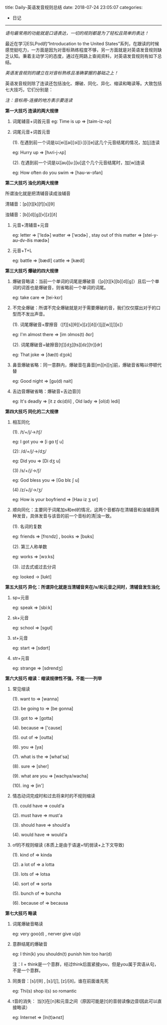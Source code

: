 title: Daily-英语发音规则总结
date: 2018-07-24 23:05:07
categories:
- 日记

---

*语句最常用的功能就是口语表达，一切的规则都是为了轻松且简单的表达！*

最近在学习ESLPod的“Introducation to the United States”系列，在跟读的时候感觉挺吃力，一方面是因为对音标熟练程度不够，另一方面就是对英语发音规则缺乏认知。秉着主动学习的态度，通过在网路上查阅资料，对英语发音规则有如下总结。

*英语发音规则的建立在对音标熟练且准确掌握的基础之上！*

英语发音规则除了连读还包括浊化、爆破、同化、异化、缩读和略读等。大致包括七大技巧，它们分别是：

*注：音标用-连接的地方表示要连读*

**第一大技巧 连读的两大规律**

1. 词尾辅音+词首元音
	eg: Time is up => [taim-iz-ʌp]
	
2. 词尾元音+词首元音
	
	(1). 在遇到前一个词是以[ei][ai][ɔi][i:][i][e]这几个元音结尾的情况，加[j]连读
	
	eg: Hurry up => [hʌri-j-ʌp]

	(2). 在遇到前一个词是以[aʊ][u:][ʊ]这个几个元音结尾时，加[w]连读
	
	eg: How often do you swim => [haʊ-w-ɔfən]

**第二大技巧 浊化的两大规律**

所谓浊化就是把清辅音读成浊辅音

清辅音：[p][t][k][f][s][θ]

浊辅音：[b][d][g][v][z][ð]

1. 元音+清辅音+元音
	
	eg: letter => ['lɛdɚ]  watter => [ˈwɔdɚ] , stay out of this matter => [stei-y-aʊ-dv-ðis mædɚ]
	
2. 元音+T+L

	eg: battle => [bædl] cattle => [kædl]
	
**第三大技巧 爆破的四大规律**

1. 爆破音略读：当前一个单词的词尾是爆破音（[p][t][k][b][d][g]）且后一个单词的词首也是爆破音，则省略前一个单词的词尾。
	
	eg: take care => [tei-kɛr]
	
2. 不完全爆破：所谓不完全爆破就是对于需要爆破的音，我们仅仅摆出对于的口型而不发出声音。

	(1). 词尾爆破音+摩擦音（[f][s][θ][v][z][ð][r][j][w][ʃ][ɛ]）
		
	eg: I'm almost there => [im ɔlmos(t) ðɛr]
		
	(2). 词尾爆破音+破擦音[tʃ][dʒ][ts][dz][tr][dr]

	eg: That joke => [ðæ(t) dʒok]
		
 3. 鼻音爆破省略：同一意群内，爆破音在鼻音[m][n][ŋ]前，爆破音省略以停顿代替

	eg: Good night => [gʊ(d) nait]
	
 4. 舌边音爆破省略：爆破音+舌边音[l]
 
 	eg: It's deadly => [it z dɛ(d)li] , Old lady => [ol(d) ledi]
 
	
**第四大技巧 同化的二大规律**

1. 相互同化
	
	(1). /t/+/j/->/tʃ/
		
	eg: I got you => [i gɑ tʃ u]
	
	(2): /d/+/j/->/dʒ/
	
	eg: Did you => [Di dʒ u]
	
	(3) /s/+/j/->/ʃ/
	
	eg: God bless you => [Gɑ blɛ ʃ u]
	
	(4) /z/+/j/->/ʒ/ 
	
	eg: How is your boyfriend => [Haʊ iz ʒ ʊr]
	
2. 顺向同化：主要同于词尾加s和ed的情况，这两个音都存在清辅音和浊辅音两种发音，具体发音与该音的前一个音标的清|浊一致。

	(1). 名词的复数
	
	eg: friends => [frɛndz] , books => [bʊks]
	
	(2). 第三人称单数
	
	eg: works => [wɜːks]
	
	(3). 过去式或过去分词
	
	eg: looked -> [lʊkt]
	
**第五大技巧 异化：所谓异化就是当清辅音夹在/s/和元音之间时，清辅音发生浊化**
	
1. sp+元音
	
	eg: speak => [sbi:k]
	
2. sk+元音
	
	eg: school => [sgʊl]
	
3. st+元音
	
	eg: start => [sdɑrt]
	
4. str+元音
	
	eg: strange => [sdrendʒ]
	
**第六大技巧 缩读：缩读规律性不强，不能一一列举**

1. 常见缩读

	(1). want to => [wanna]
	
	(2). be going to => [be gonna]
	
	(3). got to => [gotta]
	
	(4). because => ['cause]
	
	(5). out of => [outta]
	
	(6). you => [ya]
	
	(7). what is the => [what'sa]
	
	(8). sure => [sher]
	
	(9). what are you => [wachya/wacha]
	
	(10). ing => [in']
	
2. 情态动词完成时和过去将来时的不规则缩读

	(1). could have => could'a
	
	(2). must have => must'a
	
	(3). should have => should'a
	
	(4). would have => would'a
	
3. of的不规则缩读 (本质上是由于语速+f的弱读+上下文导致)

	(1). kind of => kinda
	
	(2). a lot of => a lotta
	
	(3). lots of => lotsa
	
	(4). sort of => sorta
	
	(5). bunch of => buncha
	
	(6). because of => becausa
	
**第七大技巧 略读**

1. 词尾爆破音略读
	
	eg: very goo(d) , nerver give u(p)
	
2. 意群结尾的爆破音

	eg: I thin(k) you shouldn(t) punish him too har(d)
	 
	注：I + think是一个意群，经过think后面紧接you，但是you属于宾语从句，不是一个意群。 
	
3. 同类音：[s]/[θ] , [s]/[ʃ], [z]/[ð]，谁在前面谁先死

	eg: Thi(s) shop i(s) so romantic 
	
4. t音的消失： 当[t]在[n]和元音之间（原因可能是[t]的音弱读像边音l因此可以直接略读）
	
	eg: Internet => [In(t)ɚnɛt] 
	